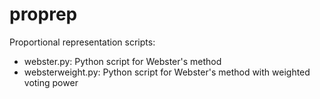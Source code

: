 # proprep
Proportional representation scripts:

- webster.py: Python script for Webster's method
- websterweight.py: Python script for Webster's method with weighted voting power 

